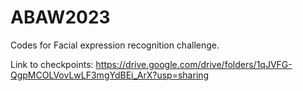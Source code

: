 # ABAW2023
Codes for Facial expression recognition challenge.

Link to checkpoints: https://drive.google.com/drive/folders/1qJVFG-QgpMCOLVovLwLF3mgYdBEi_ArX?usp=sharing


